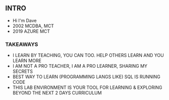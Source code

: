 ## INTRO
- Hi I'm Dave
- 2002 MCDBA, MCT
- 2019 AZURE MCT

### TAKEAWAYS

- I LEARN BY TEACHING, YOU CAN TOO. HELP OTHERS LEARN AND YOU LEARN MORE
- I AM NOT A PRO TEACHER, I AM A PRO LEARNER, SHARING MY SECRETS
- BEST WAY TO LEARN (PROGRAMMING LANGS LIKE) SQL IS RUNNING CODE
- THIS LAB ENVIRONMENT IS YOUR TOOL FOR LEARNING & EXPLORING BEYOND THE NEXT 2 DAYS CURRICULUM